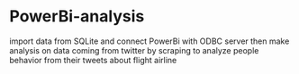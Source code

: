 # PowerBi-analysis
import data from SQLite and connect PowerBi with ODBC server then make analysis on data coming from twitter by scraping to analyze people behavior from their tweets about flight airline
